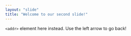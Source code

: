 ```yaml
---
layout: "slide"
title: "Welcome to our second slide!"
---
```

`<addr>` element here instead.
Use the left arrow to go back!
